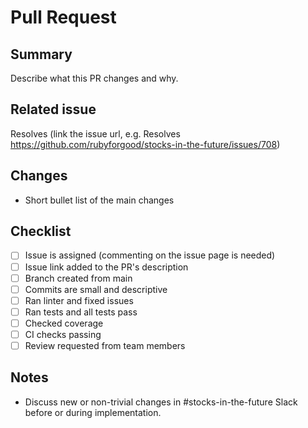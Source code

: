 # Pull Request

## Summary
Describe what this PR changes and why.

## Related issue
Resolves 
(link the issue url, e.g. Resolves https://github.com/rubyforgood/stocks-in-the-future/issues/708)

## Changes
- Short bullet list of the main changes

## Checklist
- [ ] Issue is assigned (commenting on the issue page is needed)
- [ ] Issue link added to the PR's description
- [ ] Branch created from main
- [ ] Commits are small and descriptive
- [ ] Ran linter and fixed issues
- [ ] Ran tests and all tests pass
- [ ] Checked coverage
- [ ] CI checks passing
- [ ] Review requested from team members

## Notes
- Discuss new or non-trivial changes in #stocks-in-the-future Slack before or during implementation.